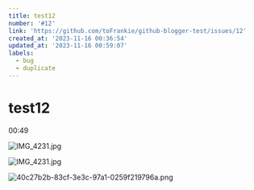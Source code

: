 ```yaml
---
title: test12
number: '#12'
link: 'https://github.com/toFrankie/github-blogger-test/issues/12'
created_at: '2023-11-16 00:36:54'
updated_at: '2023-11-16 00:59:07'
labels:
  - bug
  - duplicate
---
```

# test12

00:49

![IMG_4231.jpg](https://cdn.jsdelivr.net/gh/toFrankie/github-blogger-test/images/2023/10/1700066208357.jpg)


![IMG_4231.jpg](https://cdn.jsdelivr.net/gh/toFrankie/github-blogger-test/images/2023/10/1700066984041.jpg)



![40c27b2b-83cf-3e3c-97a1-0259f219796a.png](https://cdn.jsdelivr.net/gh/toFrankie/github-blogger-test@test/images/2023/10/1700067524210.png)
